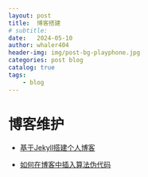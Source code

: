 ```yaml
---
layout: post
title:  博客搭建
# subtitle: 
date:   2024-05-10
author: whaler404
header-img: img/post-bg-playphone.jpg
categories: post blog
catalog: true
tags:
    - blog
---
```


# 博客维护

- [基于Jekyll搭建个人博客](https://wu-kan.cn/2019/01/18/%E5%9F%BA%E4%BA%8EJekyll%E6%90%AD%E5%BB%BA%E4%B8%AA%E4%BA%BA%E5%8D%9A%E5%AE%A2/)

- [如何在博客中插入算法伪代码](https://zjuguoshuai.gitlab.io/2019/04/26/blog-pseudocode.html)
